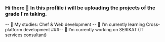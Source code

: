 

### Hi there 👋 In this proflile i will be uploading the projects of the grade I´m taking.


-- 🌱 My studies: Chef & Web development
-- 🌱 I’m currently learning Cross-platform development
###-- 🔭 I’m currently working on SERIKAT (IT services consultant)

<!--
###- 📫 How to reach me:  --!>



